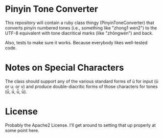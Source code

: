 Pinyin Tone Converter
=====================

This repository will contain a ruby class thingy (PinyinToneConverter) that converts pinyin numbered tones (i.e., something like "zhong1 wen2") to the UTF-8 equivalent with tone diacritical marks (like "zhōngwén") and back.

Also, tests to make sure it works.  Because everybody likes well-tested code.

# Notes on Special Characters

The class should support any of the various standard forms of ü for input (ü or u: or v) and produce double-diacritic forms of those characters for tones (ǖ, ǘ, ǚ, ǜ).

License
=======

Probably the Apache2 License.  I'll get around to setting that up properly at some point here.
